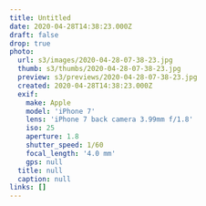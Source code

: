 ```yaml
---
title: Untitled
date: 2020-04-28T14:38:23.000Z
draft: false
drop: true
photo:
  url: s3/images/2020-04-28-07-38-23.jpg
  thumb: s3/thumbs/2020-04-28-07-38-23.jpg
  preview: s3/previews/2020-04-28-07-38-23.jpg
  created: 2020-04-28T14:38:23.000Z
  exif:
    make: Apple
    model: 'iPhone 7'
    lens: 'iPhone 7 back camera 3.99mm f/1.8'
    iso: 25
    aperture: 1.8
    shutter_speed: 1/60
    focal_length: '4.0 mm'
    gps: null
  title: null
  caption: null
links: []
---
```

